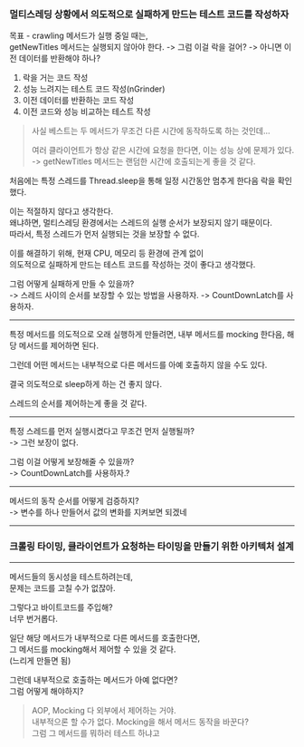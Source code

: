 ### 멀티스레딩 상황에서 의도적으로 실패하게 만드는 테스트 코드를 작성하자

목표 - crawling 메서드가 실행 중일 때는,  
getNewTitles 메서드는 실행되지 않아야 한다.
-> 그럼 이걸 락을 걸어?
-> 아니면 이전 데이터를 반환해야 하나?

1. 락을 거는 코드 작성
2. 성능 느려지는 테스트 코드 작성(nGrinder)
3. 이전 데이터를 반환하는 코드 작성
4. 이전 코드와 성능 비교하는 테스트 작성

> 사실 베스트는 두 메서드가 무조건 다른 시간에 동작하도록 하는 것인데...
>
> 여러 클라이언트가 항상 같은 시간에 요청을 한다면, 이는 성능 상에 문제가 있다.  
> -> getNewTitles 메서드는 랜덤한 시간에 호출되는게 좋을 것 같다.

처음에는 특정 스레드를 Thread.sleep을 통해 일정 시간동안 멈추게 한다음
락을 확인했다.

이는 적절하지 않다고 생각한다.  
왜냐하면, 멀티스레딩 환경에서는 스레드의 실행 순서가 보장되지 않기 때문이다.  
따라서, 특정 스레드가 먼저 실행되는 것을 보장할 수 없다.

이를 해결하기 위해, 현재 CPU, 메모리 등 환경에 관계 없이  
의도적으로 실패하게 만드는 테스트 코드를 작성하는 것이 좋다고 생각했다.

그럼 어떻게 실패하게 만들 수 있을까?  
-> 스레드 사이의 순서를 보장할 수 있는 방법을 사용하자.
-> CountDownLatch를 사용하자.

---

특정 메서드를 의도적으로 오래 실행하게 만들려면,
내부 메서드를 mocking 한다음, 해당 메서드를 제어하면 된다.

그런데 어떤 메서드는 내부적으로 다른 메서드를 아예 호출하지 않을 수도 있다.

결국 의도적으로 sleep하게 하는 건 좋지 않다.

스레드의 순서를 제어하는게 좋을 것 같다.

---

특정 스레드를 먼저 실행시켰다고 무조건 먼저 실행될까?  
-> 그런 보장이 없다.

그럼 이걸 어떻게 보장해줄 수 있을까?  
-> CountDownLatch를 사용하자.?

---

메서드의 동작 순서를 어떻게 검증하지?  
-> 변수를 하나 만들어서 값의 변화를 지켜보면 되겠네



---

### 크롤링 타이밍, 클라이언트가 요청하는 타이밍을 만들기 위한 아키텍처 설계

---

메서드들의 동시성을 테스트하려는데,  
문제는 코드를 고칠 수가 없잖아.

그렇다고 바이트코드를 주입해?  
너무 번거롭다.

일단 해당 메서드가 내부적으로 다른 메서드를 호출한다면,  
그 메서드를 mocking해서 제어할 수 있을 것 같다.  
(느리게 만들면 됨)

그런데 내부적으로 호출하는 메서드가 아예 없다면?  
그럼 어떻게 해야하지?

> AOP, Mocking 다 외부에서 제어하는 거야.  
> 내부적으론 할 수가 없다.
> Mocking을 해서 메서드 동작을 바꾼다?  
> 그럼 그 메서드를 뭐하러 테스트 하냐고
